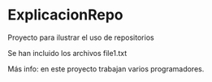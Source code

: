 # ExplicacionRepo

Proyecto para ilustrar el uso de repositorios

Se han incluido los archivos file1.txt

Más info: en este proyecto trabajan varios programadores.
